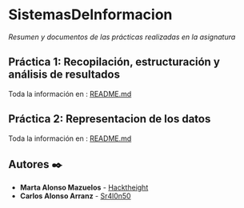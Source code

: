 # SistemasDeInformacion

_Resumen y documentos de las prácticas realizadas en la asignatura_

## Práctica 1: Recopilación, estructuración y análisis de resultados
Toda la información en :
[README.md](https://github.com/Sr4l0n50/SistemasDeInformacion/tree/main/Practica1)

## Práctica 2: Representacion de los datos
Toda la información en :
[README.md](https://github.com/Sr4l0n50/SistemasDeInformacion/blob/main/Practica%202/README.md)



## Autores ✒️


* **Marta Alonso Mazuelos** - [Hacktheight](https://github.com/hacktheight)
* **Carlos Alonso Arranz** - [Sr4l0n50](https://github.com/hacktheigth)
